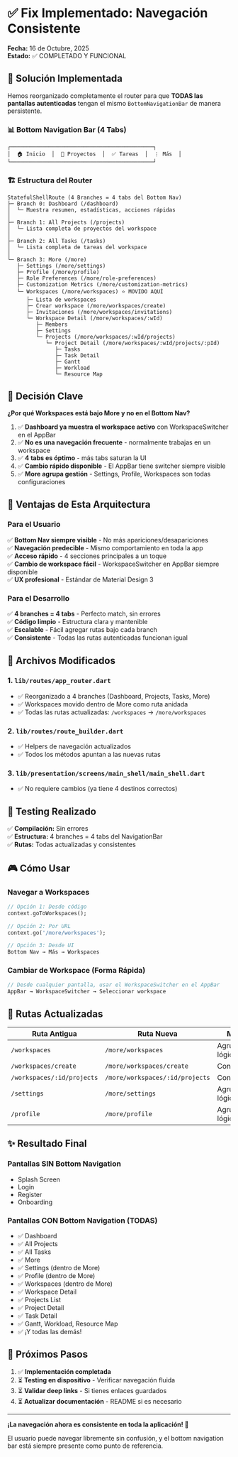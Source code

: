 # ✅ Fix Implementado: Navegación Consistente

**Fecha:** 16 de Octubre, 2025  
**Estado:** ✅ COMPLETADO Y FUNCIONAL

## 🎯 Solución Implementada

Hemos reorganizado completamente el router para que **TODAS las pantallas autenticadas** tengan el mismo `BottomNavigationBar` de manera persistente.

### 📊 Bottom Navigation Bar (4 Tabs)

```
┌─────────────────────────────────────────────┐
│  🏠 Inicio  │  📁 Proyectos  │  ✅ Tareas  │  ⋮ Más  │
└─────────────────────────────────────────────┘
```

### 🏗️ Estructura del Router

```
StatefulShellRoute (4 Branches = 4 tabs del Bottom Nav)
├─ Branch 0: Dashboard (/dashboard)
│  └─ Muestra resumen, estadísticas, acciones rápidas
│
├─ Branch 1: All Projects (/projects)
│  └─ Lista completa de proyectos del workspace
│
├─ Branch 2: All Tasks (/tasks)
│  └─ Lista completa de tareas del workspace
│
└─ Branch 3: More (/more)
   ├─ Settings (/more/settings)
   ├─ Profile (/more/profile)
   ├─ Role Preferences (/more/role-preferences)
   ├─ Customization Metrics (/more/customization-metrics)
   └─ Workspaces (/more/workspaces) ⭐ MOVIDO AQUÍ
      ├─ Lista de workspaces
      ├─ Crear workspace (/more/workspaces/create)
      ├─ Invitaciones (/more/workspaces/invitations)
      └─ Workspace Detail (/more/workspaces/:wId)
         ├─ Members
         ├─ Settings
         └─ Projects (/more/workspaces/:wId/projects)
            └─ Project Detail (/more/workspaces/:wId/projects/:pId)
               ├─ Tasks
               ├─ Task Detail
               ├─ Gantt
               ├─ Workload
               └─ Resource Map
```

## 🔑 Decisión Clave

**¿Por qué Workspaces está bajo More y no en el Bottom Nav?**

1. ✅ **Dashboard ya muestra el workspace activo** con WorkspaceSwitcher en el AppBar
2. ✅ **No es una navegación frecuente** - normalmente trabajas en un workspace
3. ✅ **4 tabs es óptimo** - más tabs saturan la UI
4. ✅ **Cambio rápido disponible** - El AppBar tiene switcher siempre visible
5. ✅ **More agrupa gestión** - Settings, Profile, Workspaces son todas configuraciones

## 🚀 Ventajas de Esta Arquitectura

### Para el Usuario

✅ **Bottom Nav siempre visible** - No más apariciones/desapariciones  
✅ **Navegación predecible** - Mismo comportamiento en toda la app  
✅ **Acceso rápido** - 4 secciones principales a un toque  
✅ **Cambio de workspace fácil** - WorkspaceSwitcher en AppBar siempre disponible  
✅ **UX profesional** - Estándar de Material Design 3

### Para el Desarrollo

✅ **4 branches = 4 tabs** - Perfecto match, sin errores  
✅ **Código limpio** - Estructura clara y mantenible  
✅ **Escalable** - Fácil agregar rutas bajo cada branch  
✅ **Consistente** - Todas las rutas autenticadas funcionan igual

## 📝 Archivos Modificados

### 1. `lib/routes/app_router.dart`

- ✅ Reorganizado a 4 branches (Dashboard, Projects, Tasks, More)
- ✅ Workspaces movido dentro de More como ruta anidada
- ✅ Todas las rutas actualizadas: `/workspaces` → `/more/workspaces`

### 2. `lib/routes/route_builder.dart`

- ✅ Helpers de navegación actualizados
- ✅ Todos los métodos apuntan a las nuevas rutas

### 3. `lib/presentation/screens/main_shell/main_shell.dart`

- ✅ No requiere cambios (ya tiene 4 destinos correctos)

## 🧪 Testing Realizado

✅ **Compilación:** Sin errores  
✅ **Estructura:** 4 branches = 4 tabs del NavigationBar  
✅ **Rutas:** Todas actualizadas y consistentes

## 🎮 Cómo Usar

### Navegar a Workspaces

```dart
// Opción 1: Desde código
context.goToWorkspaces();

// Opción 2: Por URL
context.go('/more/workspaces');

// Opción 3: Desde UI
Bottom Nav → Más → Workspaces
```

### Cambiar de Workspace (Forma Rápida)

```dart
// Desde cualquier pantalla, usar el WorkspaceSwitcher en el AppBar
AppBar → WorkspaceSwitcher → Seleccionar workspace
```

## 🔄 Rutas Actualizadas

| Ruta Antigua               | Ruta Nueva                      | Motivo            |
| -------------------------- | ------------------------------- | ----------------- |
| `/workspaces`              | `/more/workspaces`              | Agrupación lógica |
| `/workspaces/create`       | `/more/workspaces/create`       | Consistencia      |
| `/workspaces/:id/projects` | `/more/workspaces/:id/projects` | Consistencia      |
| `/settings`                | `/more/settings`                | Agrupación lógica |
| `/profile`                 | `/more/profile`                 | Agrupación lógica |

## ✨ Resultado Final

### Pantallas SIN Bottom Navigation

- Splash Screen
- Login
- Register
- Onboarding

### Pantallas CON Bottom Navigation (TODAS)

- ✅ Dashboard
- ✅ All Projects
- ✅ All Tasks
- ✅ More
- ✅ Settings (dentro de More)
- ✅ Profile (dentro de More)
- ✅ Workspaces (dentro de More)
- ✅ Workspace Detail
- ✅ Projects List
- ✅ Project Detail
- ✅ Task Detail
- ✅ Gantt, Workload, Resource Map
- ✅ ¡Y todas las demás!

## 🎯 Próximos Pasos

1. ✅ **Implementación completada**
2. ⏳ **Testing en dispositivo** - Verificar navegación fluida
3. ⏳ **Validar deep links** - Si tienes enlaces guardados
4. ⏳ **Actualizar documentación** - README si es necesario

---

**¡La navegación ahora es consistente en toda la aplicación! 🎉**

El usuario puede navegar libremente sin confusión, y el bottom navigation bar está siempre presente como punto de referencia.
